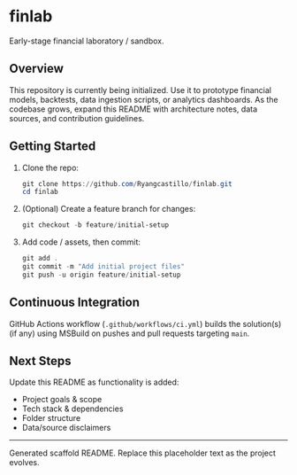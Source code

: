 # finlab

Early-stage financial laboratory / sandbox.

## Overview

This repository is currently being initialized. Use it to prototype financial models, backtests, data ingestion scripts, or analytics dashboards. As the codebase grows, expand this README with architecture notes, data sources, and contribution guidelines.

## Getting Started

1. Clone the repo:

   ```powershell
   git clone https://github.com/Ryangcastillo/finlab.git
   cd finlab
   ```

2. (Optional) Create a feature branch for changes:

   ```powershell
   git checkout -b feature/initial-setup
   ```

3. Add code / assets, then commit:

   ```powershell
   git add .
   git commit -m "Add initial project files"
   git push -u origin feature/initial-setup
   ```

## Continuous Integration

GitHub Actions workflow (`.github/workflows/ci.yml`) builds the solution(s) (if any) using MSBuild on pushes and pull requests targeting `main`.

## Next Steps

Update this README as functionality is added:

- Project goals & scope
- Tech stack & dependencies
- Folder structure
- Data/source disclaimers

---

Generated scaffold README. Replace this placeholder text as the project evolves.
